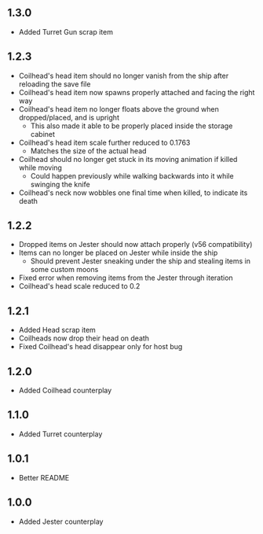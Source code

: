 ## 1.3.0

- Added Turret Gun scrap item

## 1.2.3

- Coilhead's head item should no longer vanish from the ship after reloading the save file
- Coilhead's head item now spawns properly attached and facing the right way
- Coilhead's head item no longer floats above the ground when dropped/placed, and is upright
	- This also made it able to be properly placed inside the storage cabinet
- Coilhead's head item scale further reduced to 0.1763
	- Matches the size of the actual head
- Coilhead should no longer get stuck in its moving animation if killed while moving
	- Could happen previously while walking backwards into it while swinging the knife
- Coilhead's neck now wobbles one final time when killed, to indicate its death

## 1.2.2

- Dropped items on Jester should now attach properly (v56 compatibility)
- Items can no longer be placed on Jester while inside the ship
	- Should prevent Jester sneaking under the ship and stealing items in some custom moons
- Fixed error when removing items from the Jester through iteration
- Coilhead's head scale reduced to 0.2

## 1.2.1

- Added Head scrap item
- Coilheads now drop their head on death
- Fixed Coilhead's head disappear only for host bug

## 1.2.0

- Added Coilhead counterplay

## 1.1.0

- Added Turret counterplay

## 1.0.1

- Better README

## 1.0.0

- Added Jester counterplay